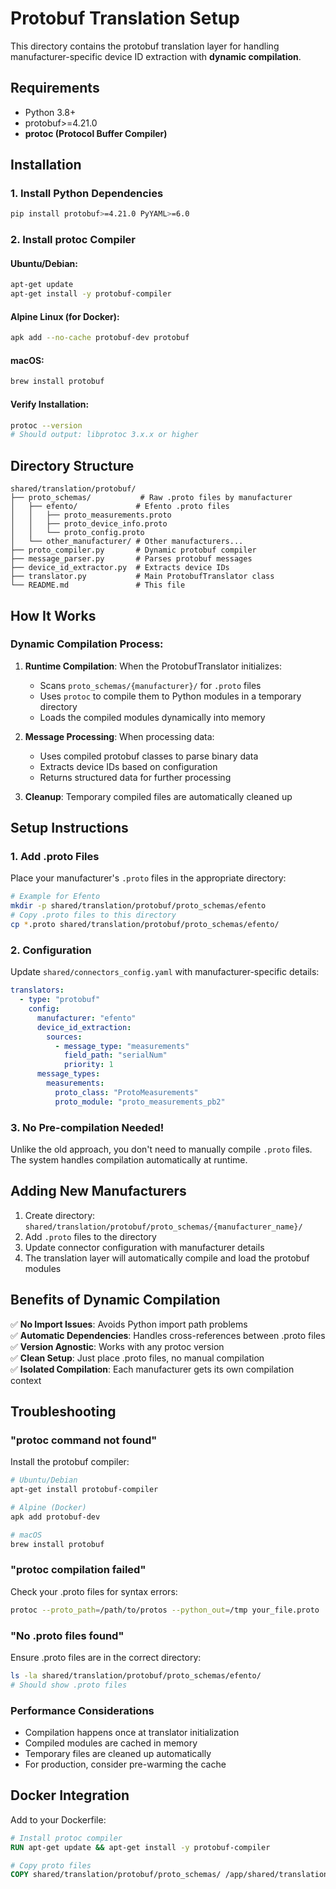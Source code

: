 # Protobuf Translation Setup

This directory contains the protobuf translation layer for handling manufacturer-specific device ID extraction with **dynamic compilation**.

## Requirements

- Python 3.8+
- protobuf>=4.21.0
- **protoc (Protocol Buffer Compiler)**

## Installation

### 1. Install Python Dependencies

```bash
pip install protobuf>=4.21.0 PyYAML>=6.0
```

### 2. Install protoc Compiler

#### Ubuntu/Debian:

```bash
apt-get update
apt-get install -y protobuf-compiler
```

#### Alpine Linux (for Docker):

```bash
apk add --no-cache protobuf-dev protobuf
```

#### macOS:

```bash
brew install protobuf
```

#### Verify Installation:

```bash
protoc --version
# Should output: libprotoc 3.x.x or higher
```

## Directory Structure

```
shared/translation/protobuf/
├── proto_schemas/           # Raw .proto files by manufacturer
│   ├── efento/             # Efento .proto files
│   │   ├── proto_measurements.proto
│   │   ├── proto_device_info.proto
│   │   └── proto_config.proto
│   └── other_manufacturer/ # Other manufacturers...
├── proto_compiler.py       # Dynamic protobuf compiler
├── message_parser.py       # Parses protobuf messages
├── device_id_extractor.py  # Extracts device IDs
├── translator.py           # Main ProtobufTranslator class
└── README.md               # This file
```

## How It Works

### **Dynamic Compilation Process:**

1. **Runtime Compilation**: When the ProtobufTranslator initializes:

   - Scans `proto_schemas/{manufacturer}/` for `.proto` files
   - Uses `protoc` to compile them to Python modules in a temporary directory
   - Loads the compiled modules dynamically into memory

2. **Message Processing**: When processing data:

   - Uses compiled protobuf classes to parse binary data
   - Extracts device IDs based on configuration
   - Returns structured data for further processing

3. **Cleanup**: Temporary compiled files are automatically cleaned up

## Setup Instructions

### 1. Add .proto Files

Place your manufacturer's `.proto` files in the appropriate directory:

```bash
# Example for Efento
mkdir -p shared/translation/protobuf/proto_schemas/efento
# Copy .proto files to this directory
cp *.proto shared/translation/protobuf/proto_schemas/efento/
```

### 2. Configuration

Update `shared/connectors_config.yaml` with manufacturer-specific details:

```yaml
translators:
  - type: "protobuf"
    config:
      manufacturer: "efento"
      device_id_extraction:
        sources:
          - message_type: "measurements"
            field_path: "serialNum"
            priority: 1
      message_types:
        measurements:
          proto_class: "ProtoMeasurements"
          proto_module: "proto_measurements_pb2"
```

### 3. No Pre-compilation Needed!

Unlike the old approach, you don't need to manually compile `.proto` files. The system handles compilation automatically at runtime.

## Adding New Manufacturers

1. Create directory: `shared/translation/protobuf/proto_schemas/{manufacturer_name}/`
2. Add `.proto` files to the directory
3. Update connector configuration with manufacturer details
4. The translation layer will automatically compile and load the protobuf modules

## Benefits of Dynamic Compilation

✅ **No Import Issues**: Avoids Python import path problems  
✅ **Automatic Dependencies**: Handles cross-references between .proto files  
✅ **Version Agnostic**: Works with any protoc version  
✅ **Clean Setup**: Just place .proto files, no manual compilation  
✅ **Isolated Compilation**: Each manufacturer gets its own compilation context

## Troubleshooting

### "protoc command not found"

Install the protobuf compiler:

```bash
# Ubuntu/Debian
apt-get install protobuf-compiler

# Alpine (Docker)
apk add protobuf-dev

# macOS
brew install protobuf
```

### "protoc compilation failed"

Check your .proto files for syntax errors:

```bash
protoc --proto_path=/path/to/protos --python_out=/tmp your_file.proto
```

### "No .proto files found"

Ensure .proto files are in the correct directory:

```bash
ls -la shared/translation/protobuf/proto_schemas/efento/
# Should show .proto files
```

### Performance Considerations

- Compilation happens once at translator initialization
- Compiled modules are cached in memory
- Temporary files are cleaned up automatically
- For production, consider pre-warming the cache

## Docker Integration

Add to your Dockerfile:

```dockerfile
# Install protoc compiler
RUN apt-get update && apt-get install -y protobuf-compiler

# Copy proto files
COPY shared/translation/protobuf/proto_schemas/ /app/shared/translation/protobuf/proto_schemas/
```
